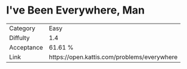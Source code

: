 # I've Been Everywhere, Man

<table>
    <tr>
        <td>Category</td>
        <td>Easy</td>
    </tr>
    <tr>
        <td>Diffulty</td>
        <td>1.4</td>
    </tr>
    <tr>
        <td>Acceptance</td>
        <td>61.61 %</td>
    </tr>
    <tr>
        <td>Link</td>
        <td>https://open.kattis.com/problems/everywhere</td>
    </tr>
</table>
